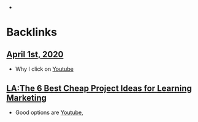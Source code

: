 - ## 

# Backlinks
## [April 1st, 2020](<April 1st, 2020.md>)
- Why I click on [Youtube](<Youtube.md>)

## [LA:The 6 Best Cheap Project Ideas for Learning Marketing](<LA:The 6 Best Cheap Project Ideas for Learning Marketing.md>)
- Good options are [Youtube](<Youtube.md>),

